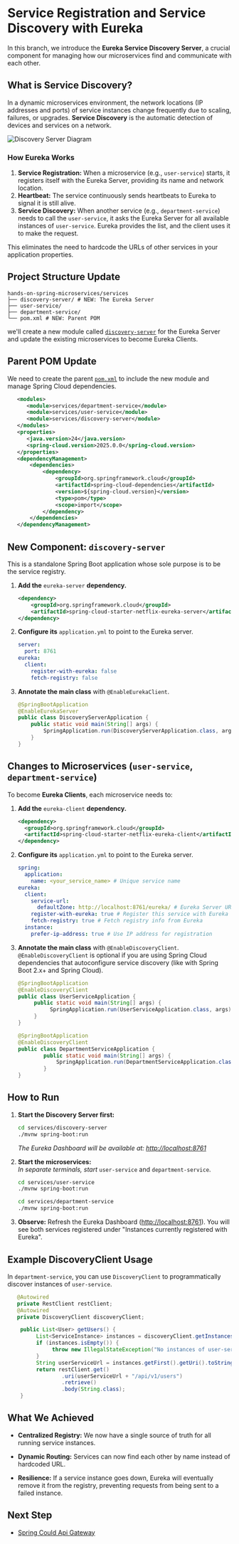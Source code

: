 # Service Registration and Service Discovery with Eureka

In this branch, we introduce the **Eureka Service Discovery Server**, a crucial component for managing how our microservices find and communicate with each other.

## What is Service Discovery?

In a dynamic microservices environment, the network locations (IP addresses and ports) of service instances change frequently due to scaling, failures, or upgrades. **Service Discovery** is the automatic detection of devices and services on a network.

![Discovery Server Diagram](resources/discovery-server.jpg)

### How Eureka Works

1.  **Service Registration:** When a microservice (e.g., `user-service`) starts, it registers itself with the Eureka Server, providing its name and network location.
2.  **Heartbeat:** The service continuously sends heartbeats to Eureka to signal it is still alive.
3.  **Service Discovery:** When another service (e.g., `department-service`) needs to call the `user-service`, it asks the Eureka Server for all available instances of `user-service`. Eureka provides the list, and the client uses it to make the request.

This eliminates the need to hardcode the URLs of other services in your application properties.

## Project Structure Update
```
hands-on-spring-microservices/services
├── discovery-server/ # NEW: The Eureka Server
├── user-service/
├── department-service/
└── pom.xml # NEW: Parent POM
```
we'll create a new module called [`discovery-server`](services/discovery-server) for the Eureka Server and update the existing microservices to become Eureka Clients.
## Parent POM Update
We need to create the parent [`pom.xml`](pom.xml) to include the new module and manage Spring Cloud dependencies.
```xml
   <modules>
      <module>services/department-service</module>
      <module>services/user-service</module>
      <module>services/discovery-server</module>
   </modules>
   <properties>
      <java.version>24</java.version>
      <spring-cloud.version>2025.0.0</spring-cloud.version>
   </properties>
   <dependencyManagement>
       <dependencies>
           <dependency>
               <groupId>org.springframework.cloud</groupId>
               <artifactId>spring-cloud-dependencies</artifactId>
               <version>${spring-cloud.version}</version>
               <type>pom</type>
               <scope>import</scope>
           </dependency>
       </dependencies>
   </dependencyManagement>
```

## New Component: `discovery-server`

This is a standalone Spring Boot application whose sole purpose is to be the service registry.

1. **Add the** `eureka-server` **dependency.**
    ```xml
    <dependency>
        <groupId>org.springframework.cloud</groupId>
        <artifactId>spring-cloud-starter-netflix-eureka-server</artifactId>
    </dependency>
    ```
2. **Configure its** `application.yml` to point to the Eureka server.
    ```yaml
    server:
      port: 8761
    eureka:
      client:
        register-with-eureka: false
        fetch-registry: false
   ```
3. **Annotate the main class** with `@EnableEurekaClient`.
    ```java
    @SpringBootApplication
    @EnableEurekaServer
    public class DiscoveryServerApplication {
        public static void main(String[] args) {
            SpringApplication.run(DiscoveryServerApplication.class, args);
        }
    }
    ```

## **Changes to Microservices (**`user-service`, `department-service`)

To become **Eureka Clients**, each microservice needs to:

1. **Add the** `eureka-client` **dependency.**
    ```xml
    <dependency>
      <groupId>org.springframework.cloud</groupId>
      <artifactId>spring-cloud-starter-netflix-eureka-client</artifactId>
    </dependency>
    ```

2. **Configure its** `application.yml` to point to the Eureka server.
   ```yaml
   spring:
     application:
       name: <your_service_name> # Unique service name
   eureka:
     client:
       service-url:
         defaultZone: http://localhost:8761/eureka/ # Eureka Server URL
       register-with-eureka: true # Register this service with Eureka
       fetch-registry: true # Fetch registry info from Eureka
     instance:
       prefer-ip-address: true # Use IP address for registration
   ```

3. **Annotate the main class** with `@EnableDiscoveryClient`.
   `@EnableDiscoveryClient` is optional if you are using Spring Cloud dependencies that autoconfigure service discovery (like with Spring Boot 2.x+ and Spring Cloud).
    ```java
    @SpringBootApplication
    @EnableDiscoveryClient
    public class UserServiceApplication {
         public static void main(String[] args) {
              SpringApplication.run(UserServiceApplication.class, args);
         }
    }
    ```
    ```java
    @SpringBootApplication
    @EnableDiscoveryClient
    public class DepartmentServiceApplication {
            public static void main(String[] args) {
                SpringApplication.run(DepartmentServiceApplication.class, args);
            }
    }
   ```


## **How to Run**

1. **Start the Discovery Server first:**
    ```bash
    cd services/discovery-server
    ./mvnw spring-boot:run
    ```
   *The Eureka Dashboard will be available at:* [*http://localhost:8761*](http://localhost:8761/)

2. **Start the microservices:**  
   *In separate terminals, start* `user-service` and `department-service`.

    ```bash
    cd services/user-service
    ./mvnw spring-boot:run
    ```
   
    ```bash
   cd services/department-service
   ./mvnw spring-boot:run
    ```

3. **Observe:** Refresh the Eureka Dashboard ([http://localhost:8761](http://localhost:8761/)). You will see both services registered under "Instances currently registered with Eureka".

## Example DiscoveryClient Usage
In `department-service`, you can use `DiscoveryClient` to programmatically discover instances of `user-service`.

```java
   @Autowired
   private RestClient restClient;
   @Autowired
   private DiscoveryClient discoveryClient;

    public List<User> getUsers() {
         List<ServiceInstance> instances = discoveryClient.getInstances("user-service");
         if (instances.isEmpty()) {
              throw new IllegalStateException("No instances of user-service found");
         }
         String userServiceUrl = instances.getFirst().getUri().toString();
         return restClient.get()
                 .uri(userServiceUrl + "/api/v1/users")
                 .retrieve()
                 .body(String.class);
    }
```

## **What We Achieved**

* **Centralized Registry:** We now have a single source of truth for all running service instances.

* **Dynamic Routing:** Services can now find each other by name instead of hardcoded URL.

* **Resilience:** If a service instance goes down, Eureka will eventually remove it from the registry, preventing requests from being sent to a failed instance.

## Next Step
*   [Spring Could Api Gateway](https://github.com/MdShohanurRahman/hands-on-spring-microservices/tree/api-gateway)
